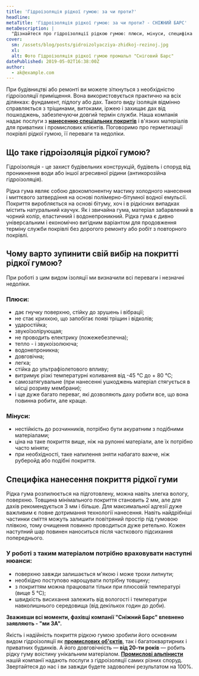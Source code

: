 ```yaml
---
title: 'Гідроізоляція рідкої гумою: за чи проти?'
headline:
metaTitle: 'Гідроізоляція рідкої гумою: за чи проти? - СНІЖНИЙ БАРС'
metaDescription: |
  "Дізнайтеся про гідроізоляції рідкою гумою: плюси, мінуси, специфіка нанесення покриття професійними промисловими альпіністами \" Сніговий Барс \ ""
cover:
  sm: /assets/blog/posts/gidroizolyacziya-zhidkoj-rezinoj.jpg
  xl:
  alt: Фото Гідроізоляція рідкої гумою промальп "Сніговий Барс"
datePublished: 2019-05-02T16:38:00Z
author:
  - ak@example.com
---
```


При будівництві або ремонті ви можете зіткнуться з необхідністю гідроізоляції приміщення. Вона використовується практично на всіх ділянках: фундамент, підлогу або дах. Такого виду ізоляція відмінно справляється з тріщинами, витоками, іржею і захищає дах від пошкоджень, забезпечуючи довгий термін служби. Наша компанія надає послуги з **[нанесенню спеціальних покритів](/services/nanesenie-specialnyx-pokrytij/)** і в'язких матеріалів для приватних і промислових клієнтів. Поговоримо про герметизації покрівлі рідкої гумою, її переваги та недоліки.

## Що таке гідроізоляція рідкої гумою?

Гідроізоляція - це захист будівельних конструкцій, будівель і споруд від проникнення води або іншої агресивної рідини (антикорозійна гідроізоляція).

Рідка гума являє собою двокомпонентну мастику холодного нанесення і миттєвого затвердіння на основі полімерно-бітумної водної емульсії. Покриття виробляється на основі бітуму, хоч і в рідкісних випадках містить натуральний каучук. Як і звичайна гума, матеріал забарвлений в чорний колір, еластичний і водонепроникний. Рідка гума є дивно універсальним і економічно вигідним варіантом для продовження терміну служби покрівлі без дорогого ремонту або робіт з повторного покрівлі.

## Чому варто зупинити свій вибір на покритті рідкої гумою?

При роботі з цим видом ізоляції ми визначили всі переваги і незначні недоліки.

### Плюси:

- дає гнучку поверхню, стійку до зрушень і вібрації;
- не стає крихкою, що запобігає появі тріщин і відколів;
- ударостійка;
- звукоїзолірующая;
- не проводить електрику (пожежебезпечна);
- тепло - і звукоізолююча;
- водонепроникна;
- довговічна;
- легка;
- стійка до ультрафіолетового впливу;
- витримує різкі температурні коливання від -45 ℃ до + 80 ℃;
- самозатягувальне (при нанесенні ушкоджень матеріал стягується в місці розриву мембрани);
- і ще дуже багато переваг, які дозволяють даху робити все, що вона повинна робити, але краще.

### Мінуси:

- нестійкість до розчинників, потрібно бути акуратним з подібними матеріалами;
- ціна на таке покриття вище, ніж на рулонні матеріали, але їх потрібно часто міняти;
- при необхідності, таке напилення зняти набагато важче, ніж руберойд або подібні покриття.

## Специфіка нанесення покриття рідкої гуми

Рідка гума розпилюється на підготовлену, можна навіть злегка вологу, поверхню. Товщина мінімального покриття становить 2 мм, але для дахів рекомендується 3 мм і більше. Для максимальної адгезії дуже важливим є повне дотримання технології нанесення. Навіть найдрібніші частинки сміття можуть залишити повітряний простір під гумовою плівкою, тому очищення повинно проводиться дуже ретельно. Кожен наступний шар повинен наноситься після часткового підсихання попереднього.

### У роботі з таким матеріалом потрібно враховувати наступні нюанси:

- поверхню завжди залишається м'якою і може трохи липнути;
- необхідно поступово нарощувати потрібну товщину;
- з покриттям можна працювати тільки при плюсовій температурі (вище 5 ℃);
- швидкість висихання залежить від вологості і температури навколишнього середовища (від декількох годин до доби).

**Зваживши всі моменти, фахівці компанії "Сніжний Барс" впевнено заявляють - "ми ЗА".**

Якість і надійність покриття рідкою гумою зробили його основним видом гідроізоляції як [**промислових об'єктів**](/services/nanesenie-specialnyx-pokrytij/), так і багатоквартирних і приватних будинків. А його довговічність — **від 20-ти років** — робить рідку гуму воістину унікальним матеріалом. [**Промислові альпінисти**](/) нашій компанії надають послуги з гідроізоляції самих різних споруд. Звертайтеся до нас і ви завжди будете задоволені результатом на 100%.
